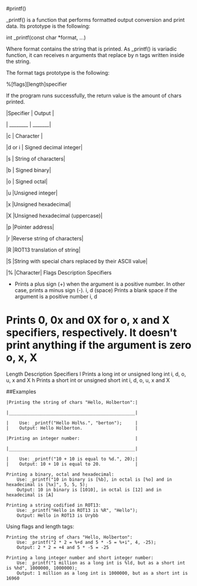 #printf()


_printf() is a function that performs formatted output conversion and print data. Its prototype is the following:

int _printf(const char *format, ...)

Where format contains the string that is printed. As _printf() is variadic function, it can receives n arguments that replace by n tags written inside the string.

The format tags prototype is the following:

%[flags][length]specifier

If the program runs successfully, the return value is the amount of chars printed.
 
|Specifier  | 	Output  |

| ________   |     _______|

|c 	    | Character |

|d or i     |	Signed decimal integer|

|s 	    | String of characters|

|b 	    |  Signed binary|

|o 	    | Signed octal|

|u 	    |Unsigned integer|

|x 	    |Unsigned hexadecimal|

|X 	    |Unsigned hexadecimal (uppercase)|

|p 	    |Pointer address|

|r 	    |Reverse string of characters|

|R 	    |ROT13 translation of string|

|S 	    |String with special chars replaced by their ASCII value|

|% 	    |Character|
Flags 	Description 	Specifiers
+ 	Prints a plus sign (+) when the argument is a positive number. In other case, prints a minus sign (-). 	i, d
(space) 	Prints a blank space if the argument is a positive number 	i, d
# 	Prints 0, 0x and 0X for o, x and X specifiers, respectively. It doesn't print anything if the argument is zero 	o, x, X
Length 	Description 	Specifiers
l 	Prints a long int or unsigned long int 	i, d, o, u, x and X
h 	Prints a short int or unsigned short int 	i, d, o, u, x and X

##Examples

    |Printing the string of chars "Hello, Holberton":|

    |________________________________________________|
    
    |    Use: _printf("Hello Hol%s.", "berton");     |
    |    Output: Hello Holberton.                    |

    |Printing an integer number:                     |

    |________________________________________________|
    
    |    Use: _printf("10 + 10 is equal to %d.", 20);|
    |    Output: 10 + 10 is equal to 20.             |

    Printing a binary, octal and hexadecimal:
        Use: _printf("10 in binary is [%b], in octal is [%o] and in hexadecimal is [%x]", 5, 5, 5);
        Output: 10 in binary is [1010], in octal is [12] and in hexadecimal is [A]

    Printing a string codified in ROT13:
        Use: _printf("Hello in ROT13 is %R", "Hello");
        Output: Hello in ROT13 is Urybb

Using flags and length tags:

    Printing the string of chars "Hello, Holberton":
        Use: _printf("2 * 2 = %+d and 5 * -5 = %+i", 4, -25);
        Output: 2 * 2 = +4 and 5 * -5 = -25

    Printing a long integer number and short integer number:
        Use: _printf("1 million as a long int is %ld, but as a short int is %hd", 1000000, 1000000);
        Output: 1 million as a long int is 1000000, but as a short int is 16960

